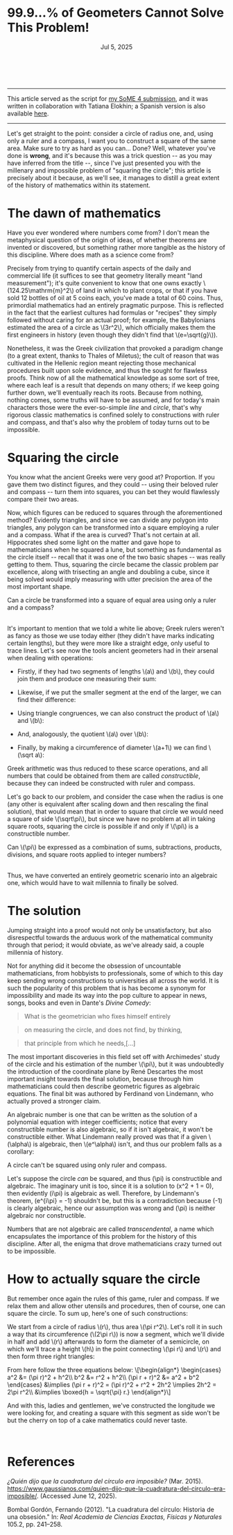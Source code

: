 # 99.9…% of Geometers Cannot Solve This Problem!

<link rel="stylesheet" type="text/css" href="https://tikzjax.com/v1/fonts.css">
<script src="https://tikzjax.com/v1/tikzjax.js"></script>

<header>Jul 5, 2025</header>
<br>
<hr>

This article served as the script for [my SoME 4 submission](https://youtu.be/qRfVGjqlkJ8), and it was written in collaboration with Tatiana Elokhin; a Spanish version is also available [here](../../files/2025/squaring-the-circle-spanish.pdf).

<hr>

Let's get straight to the point: consider a circle of radius one, and, using only a ruler and a compass, I want you to construct a square of the same area. Make sure to try as hard as you can... Done? Well, whatever you've done is **wrong**, and it's because this was a trick question -- as you may have inferred from the title --, since I've just presented you with the millenary and impossible problem of "squaring the circle"; this article is precisely about it because, as we'll see, it manages to distill a great extent of the history of mathematics within its statement.

# The dawn of mathematics

Have you ever wondered where numbers come from? I don't mean the metaphysical question of the origin of ideas, of whether theorems are invented or discovered, but something rather more tangible as the history of this discipline. Where does math as a science come from?

Precisely from trying to quantify certain aspects of the daily and commercial life (it suffices to see that geometry literally meant "land measurement"); it's quite convenient to know that one owns exactly \\(124.25\mathrm{m}^2\\) of land in which to plant crops, or that if you have sold 12 bottles of oil at 5 coins each, you've made a total of 60 coins. Thus, primordial mathematics had an entirely pragmatic purpose. This is reflected in the fact that the earliest cultures had formulas or "recipes" they simply followed without caring for an actual proof; for example, the Babylonians estimated the area of a circle as \\(3r^2\\), which officially makes them the first engineers in history (even though they didn't find that \\(e=\\sqrt{g}\\)).

Nonetheless, it was the Greek civilization that provoked a paradigm change (to a great extent, thanks to Thales of Miletus); the cult of reason that was cultivated in the Hellenic region meant rejecting those mechanical procedures built upon sole evidence, and thus the sought for flawless proofs. Think now of all the mathematical knowledge as some sort of tree, where each leaf is a result that depends on many others; if we keep going further down, we'll eventually reach its roots. Because from nothing, nothing comes, some truths will have to be assumed, and for today's main characters those were the ever-so-simple *line* and *circle*, that's why rigorous classic mathematics is confined solely to constructions with ruler and compass, and that's also why the problem of today turns out to be impossible.

# Squaring the circle

You know what the ancient Greeks were very good at? Proportion. If you gave them two distinct figures, and they could -- using their beloved ruler and compass -- turn them into squares, you can bet they would flawlessly compare their two areas.

Now, which figures can be reduced to squares through the aforementioned method? Evidently triangles, and since we can divide any polygon into triangles, any polygon can be transformed into a square employing a ruler and a compass. What if the area is curved? That's not certain at all. Hippocrates shed some light on the matter and gave hope to mathematicians when he squared a lune, but something as fundamental as the circle itself -- recall that it was one of the two basic shapes -- was really getting to them. Thus, squaring the circle became the classic problem par excellence, along with trisecting an angle and doubling a cube, since it being solved would imply measuring with utter precision the area of the most important shape.

<div class="problem">Can a circle be transformed into a square of equal area using only a ruler and a compass?</div>

<br>

It's important to mention that we told a white lie above; Greek rulers weren't as fancy as those we use today either (they didn't have marks indicating certain lengths), but they were more like a straight edge, only useful to trace lines. Let's see now the tools ancient geometers had in their arsenal when dealing with operations:

* Firstly, if they had two segments of lengths \\(a\\) and \\(b\\), they could join them and produce one measuring their sum:

<div align="center">
<script type="text/tikz">
        \begin{tikzpicture}
            \node[circle,fill, inner sep=1pt, white] at (0, 0) {};
            \node[circle,fill, inner sep=1pt, white] at (2.5, 0) {};
            \draw[color=white] (0, 0) -- (2.5, 0);
            \node[color=white] at (1.25, 0.25) {$a$};
            \node[circle,fill, inner sep=1pt, white] at (4, 0) {};
            \node[circle,fill, inner sep=1pt, white] at (5, 0) {};
            \draw[color=white] (4, 0) -- (5, 0);
            \node[color=white] at (4.5, 0.25) {$b$};
            \draw[-Stealth, color=white] (6.5, 0) -- (7.5, 0);
            \node[circle,fill, inner sep=1pt, color=red] at (9, 0) {};
            \node[circle,fill, inner sep=1pt, color=red] at (11.5, 0) {};
            \node[circle,fill, inner sep=1pt, color=red] at (12.5, 0) {};
            \draw[color=red] (9, 0) -- (12.5, 0);
            \node[color=red] at (10.75, 0.25) {$a+b$};
        \end{tikzpicture}
</script>
</div>

* Likewise, if we put the smaller segment at the end of the larger, we can find their difference:

<div align="center">
<script type="text/tikz">
        \begin{tikzpicture}
            \node[circle,fill, inner sep=1pt, white] at (0, 0) {};
            \node[circle,fill, inner sep=1pt, white] at (2.5, 0) {};
            \draw[color=white] (0, 0) -- (2.5, 0);
            \node[color=white] at (1.25, 0.25) {$a$};
            \node[circle,fill, inner sep=1pt, white] at (4, 0) {};
            \node[circle,fill, inner sep=1pt, white] at (5, 0) {};
            \draw[color=white] (4, 0) -- (5, 0);
            \node[color=white] at (4.5, 0.25) {$b$};
            \draw[-Stealth, color=white] (6.5, 0) -- (7.5, 0);
            \draw[color=red] (9, 0) -- (10.5, 0);
            \draw[color=white] (10.5, 0) -- (11.5, 0);
            \node[circle,fill, inner sep=1pt, color=red] at (9, 0) {};
            \node[circle,fill, inner sep=1pt, color=red] at (10.5, 0) {};
            \node[circle,fill, inner sep=1pt, white] at (11.5, 0) {};
            \node[color=red] at (9.75, 0.25) {$a-b$};
        \end{tikzpicture}
</script>
</div>

* Using triangle congruences, we can also construct the product of \\(a\\) and \\(b\\):

<div align="center">
<script type="text/tikz">
\begin{tikzpicture}
            \draw[white] (0, 0) -- (1, 0);
            \draw[white] (1, 0) -- (1, 1.5);
            % \draw (0, 0) -- (1, 1.5);

            \draw[white] (1, 0) -- (2, 0);
            \draw[white] (2, 0) -- (2, 3);
            \draw[red] (0, 0) -- (2, 3);

            \node[color=red] at (1, 2) {$ab$};
            \node[white] at (0.25, 0.75) {$a$};
            \node[white] at (0.65, 0.25) {1};
            \node[white] at (1, -0.25) {$b$};
        \end{tikzpicture}
</script>
</div>

* And, analogously, the quotient \\(a\\) over \\(b\\):

<div align="center">
<script type="text/tikz">
        \begin{tikzpicture}
            \draw[color=white] (0, 0) -- (1, 0);
            \draw[color=white] (1, 0) -- (1, 1.5);
            \draw[red] (0, 0) -- (1, 1.5);

            \draw[color=white] (1, 0) -- (2, 0);
            \draw[color=white] (2, 0) -- (2, 3);
            \draw[color=white] (1, 1.5) -- (2, 3);

            \node[color=white] at (1, 2) {$a$};
            \node[color=red] at (0, 0.75) {$a / b$};
            \node[color=white] at (0.65, 0.25) {1};
            \node[color=white] at (1, -0.25) {$b$};
        \end{tikzpicture}
</script>
</div>

* Finally, by making a circumference of diameter \\(a+1\\) we can find \\(\\sqrt a\\):

<div align="center">
<script type="text/tikz">
        \begin{tikzpicture}
            \draw[color=white] (0, 0) -- (4, 0);
            \draw[color=white] (4, 0) -- (5, 0);
            \node[circle,fill, inner sep=1pt, color=white] at (0, 0) {};
            \node[circle,fill, inner sep=1pt, color=red] at (4, 0) {};
            \node[color=white] at (2, 0.25) {$a$};
            \node[circle,fill, inner sep=1pt, color=white] at (5, 0) {};
            \node[color=white] at (4.5, 0.25) {1};
            \draw[color=white] (5, 0) arc (0:180:2.5);
            \node[circle,fill, inner sep=1pt, color=red] at (4, 2) {};
            \draw[color=red] (4, 0) -- (4, 2);
            \node[color=red] at (3.5, 1) {$\sqrt{a}$};
        \end{tikzpicture}
</script>
</div>

Greek arithmetic was thus reduced to these scarce operations, and all numbers that could be obtained from them are called *constructible*, because they can indeed be constructed with ruler and compass.

Let's go back to our problem, and consider the case when the radius is one (any other is equivalent after scaling down and then rescaling the final solution), that would mean that in order to square that circle we would need a square of side \\(\\sqrt\\pi\\), but since we have no problem at all in taking square roots, squaring the circle is possible if and only if \\(\\pi\\) is a constructible number.

<div class="problem"> Can \(\pi\) be expressed as a combination of sums, subtractions, products, divisions, and square roots applied to integer numbers?</div>

<br>

Thus, we have converted an entirely geometric scenario into an algebraic one, which would have to wait millennia to finally be solved.

# The solution

Jumping straight into a proof would not only be unsatisfactory, but also disrespectful towards the arduous work of the mathematical community through that period; it would obviate, as we've already said, a couple millennia of history.

Not for anything did it become the obsession of uncountable mathematicians, from hobbyists to professionals, some of which to this day keep sending wrong constructions to universities all across the world. It is such the popularity of this problem that is has become a synonym for impossibility and made its way into the pop culture to appear in news, songs, books and even in Dante's *Divine Comedy*:

> What is the geometrician who fixes himself entirely

> on measuring the circle, and does not find, by thinking,

> that principle from which he needs,[...]

The most important discoveries in this field set off with Archimedes' study of the circle and his estimation of the number \\(\\pi\\), but it was undoubtedly the introduction of the coordinate plane by René Descartes the most important insight towards the final solution, because through him mathematicians could then describe geometric figures as algebraic equations. The final bit was authored by Ferdinand von Lindemann, who actually proved a stronger claim.

An algebraic number is one that can be written as the solution of a polynomial equation with integer coefficients; notice that every constructible number is also algebraic, so if it isn't algebraic, it won't be constructible either. What Lindemann really proved was that if a given \\(\\alpha\\) is algebraic, then \\(e^\\alpha\\) isn't, and thus our problem falls as a corollary:

<div class="theorem">A circle can't be squared using only ruler and compass.</div>
<div class="proof">

Let's suppose the circle <em>can</em> be squared, and thus \(\pi\) is constructible and algebraic. The imaginary unit is too, since it is a solution to \(x^2 + 1 = 0\), then evidently \(i\pi\) is algebraic as well. Therefore, by Lindemann's theorem, \(e^{i\pi} = -1\) shouldn't be, but this is a contradiction because \(-1\) is clearly algebraic, hence our assumption was wrong and \(\pi\) is neither algebraic nor constructible.

</div>

Numbers that are not algebraic are called *transcendental*, a name which encapsulates the importance of this problem for the history of this discipline. After all, the enigma that drove mathematicians crazy turned out to be impossible.

# How to actually square the circle

But remember once again the rules of this game, ruler and compass. If we relax them and allow other utensils and procedures, then of course, one can square the circle. To sum up, here's one of such constructions:

We start from a circle of radius \\(r\\), thus area \\(\\pi r^2\\). Let's roll it in such a way that its circumference (\\(2\\pi r\\)) is now a segment, which we'll divide in half and add \\(r\\) afterwards to form the diameter of a semicircle, on which we'll trace a height \\(h\\) in the point connecting \\(\\pi r\\) and \\(r\\) and then form three right triangles:

<div align="center">
<script type="text/tikz">
    \begin{tikzpicture}[scale=1.2073]
        \draw[color=white] (0, 0) -- (3.1416, 0);
        \draw[color=white] (3.1416, 0) -- (4.1416, 0);
        \node[circle,fill, inner sep=1pt] at (0, 0) {};
        \node[circle,fill, inner sep=1pt, color=red] at (3.1416, 0) {};
        \node[color=white] at (1.5708, 0.25) {$\pi r$};
        \node[circle,fill, inner sep=1pt] at (4.1416, 0) {};
        \node[color=white] at (3.6416, 0.25) {$r$};
        \draw[color=white] (4.1416, 0) arc (0:180:2.0708);
        \node[circle,fill, inner sep=1pt, color=red] at (3.1416, 1.7725) {};
        \draw[color=red] (3.1416, 0) -- (3.1416, 1.7724);
        \node[color=red] at (2.6416, 0.8862) {$h$};
        \draw[dashed,color=white] (0, 0) -- (3.1416, 1.7724);
        \draw[dashed,color=white] (3.1416, 1.7724) -- (4.1416, 0);
        \node[fill=white] at (1.5708, 0.9) {$a$};
        \node[fill=white] at (3.5316, 0.8862) {$b$};
    \end{tikzpicture}
</script>
</div>

From here follow the three equations below: \\[\\begin{align*}
\\begin{cases}
    a^2 &= (\\pi r)^2 + h^2\\\\
    b^2 &= r^2 + h^2\\\\
    (\\pi r + r)^2 &= a^2 + b^2
\\end{cases} &\\implies (\\pi r + r)^2 = (\\pi r)^2 + r^2 + 2h^2 \\implies 2h^2 = 2\\pi r^2\\\\ &\\implies \\boxed{h = \\sqrt{\\pi} r.}
\\end{align\*}\\]

And with this, ladies and gentlemen, we've constructed the longitude we were looking for, and creating a square with this segment as side won't be but the cherry on top of a cake mathematics could never taste.

<div align="center">
<script type="text/tikz">
    \begin{tikzpicture}[scale=1.2073]
        \draw[color=white] (0, 0) -- (3.1416, 0);
        \draw[color=white] (3.1416, 0) -- (4.1416, 0);
        \node[circle,fill, inner sep=1pt, color=white] at (0, 0) {};
        \node[circle,fill, inner sep=1pt, color=red] at (3.1416, 0) {};
        \node[color=white] at (1.5708, 0.25) {$\pi r$};
        \node[circle,fill, inner sep=1pt, color=white] at (4.1416, 0) {};
        \node[color=white] at (3.6416, 0.25) {$r$};
        \draw[color=white] (4.1416, 0) arc (0:180:2.0708);
        \node[circle,fill, inner sep=1pt, color=red] at (3.1416, 1.7725) {};
        \draw[color=red] (3.1416, 0) rectangle (3.1416+1.7724,1.7724);
        % \draw[color=red] (3.1416, 0) -- (3.1416, 1.7724);
        \node[color=red] at (2.6416, 0.8862) {$\sqrt{\pi} r$};
    \end{tikzpicture}
</script>
</div>

<br>

# References

<p class="hangingindent">
<em>¿Quién dijo que la cuadratura del círculo era imposible?</em> (Mar. 2015). <a href="https://www.gaussianos.com/quien-dijo-que-la-cuadratura-del-circulo-era-imposible/">https://www.gaussianos.com/quien-dijo-que-la-cuadratura-del-circulo-era-imposible/</a>. (Accessed June 12, 2025).
</p>

<p class="hangingindent">
Bombal Gordón, Fernando (2012). "La cuadratura del círculo: Historia de una obsesión." In: <em>Real Academia de Ciencias Exactas, Físicas y Naturales</em> 105.2, pp. 241–258.
</p>